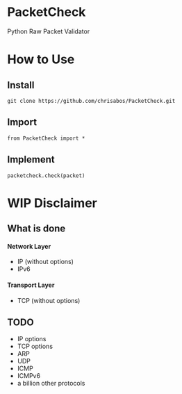 # PacketCheck
Python Raw Packet Validator

# How to Use

## Install
`git clone https://github.com/chrisabos/PacketCheck.git`

## Import
`from PacketCheck import *`

## Implement
`packetcheck.check(packet)`

# WIP Disclaimer

## What is done
#### Network Layer
- IP (without options)
- IPv6

#### Transport Layer
- TCP (without options)


## TODO
- IP options
- TCP options
- ARP
- UDP
- ICMP
- ICMPv6
- a billion other protocols
